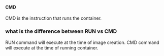#### CMD ####

CMD is the instruction that runs the container.

### what is the difference between RUN vs CMD 
RUN command will execute at the time of image creation.
CMD command will execute at the time of running container.